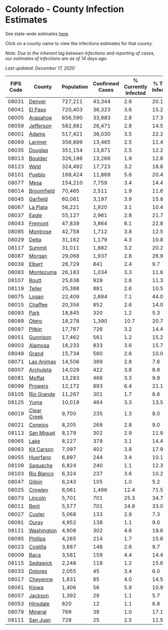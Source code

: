# Colorado - County Infection Estimates

See state-wide estimates [here](/infections/us-co).

Click on a county name to view the infections estimates for that county.

*Note: Due to the inherent lag between infections and reporting of cases, our estimates of infections are as of 14 days ago.*

*Last updated: December 17, 2020*

|   FIPS Code |                     County |   Population |   Confirmed Cases |   % Currently Infected |   % Total Infected |
|-------------|----------------------------|--------------|-------------------|------------------------|--------------------|
|       08031 |           [Denver](denver) |      727,211 |            43,344 |                    2.6 |               20.1 |
|       08041 |         [El Paso](el-paso) |      720,403 |            36,323 |                    3.6 |               15.2 |
|       08005 |       [Arapahoe](arapahoe) |      656,590 |            33,883 |                    2.8 |               17.3 |
|       08059 |     [Jefferson](jefferson) |      582,881 |            26,471 |                    2.8 |               14.5 |
|       08001 |             [Adams](adams) |      517,421 |            36,030 |                    3.5 |               22.2 |
|       08069 |         [Larimer](larimer) |      356,899 |            13,465 |                    2.5 |               11.4 |
|       08035 |         [Douglas](douglas) |      351,154 |            13,871 |                    2.5 |               12.2 |
|       08013 |         [Boulder](boulder) |      326,196 |            13,266 |                    1.9 |               12.8 |
|       08123 |               [Weld](weld) |      324,492 |            17,723 |                    3.2 |               18.8 |
|       08101 |           [Pueblo](pueblo) |      168,424 |            11,869 |                    5.6 |               20.4 |
|       08077 |               [Mesa](mesa) |      154,210 |             7,759 |                    3.4 |               14.4 |
|       08014 |   [Broomfield](broomfield) |       70,465 |             2,511 |                    1.9 |               11.6 |
|       08045 |       [Garfield](garfield) |       60,061 |             3,197 |                    3.9 |               15.8 |
|       08067 |       [La Plata](la-plata) |       56,221 |             1,920 |                    3.1 |               10.4 |
|       08037 |             [Eagle](eagle) |       55,127 |             2,961 |                    2.8 |               21.7 |
|       08043 |         [Fremont](fremont) |       47,839 |             3,864 |                    6.1 |               22.8 |
|       08085 |       [Montrose](montrose) |       42,758 |             1,712 |                    3.8 |               12.5 |
|       08029 |             [Delta](delta) |       31,162 |             1,179 |                    4.3 |               10.8 |
|       08117 |           [Summit](summit) |       31,011 |             1,882 |                    3.2 |               20.2 |
|       08087 |           [Morgan](morgan) |       29,068 |             1,937 |                    2.8 |               26.9 |
|       08039 |           [Elbert](elbert) |       26,729 |               841 |                    2.4 |                9.7 |
|       08083 |     [Montezuma](montezuma) |       26,183 |             1,034 |                    3.3 |               11.6 |
|       08107 |             [Routt](routt) |       25,638 |               928 |                    2.6 |               11.3 |
|       08119 |           [Teller](teller) |       25,388 |               881 |                    2.6 |               10.5 |
|       08075 |             [Logan](logan) |       22,409 |             2,884 |                    7.1 |               44.0 |
|       08015 |         [Chaffee](chaffee) |       20,356 |               852 |                    2.6 |               14.0 |
|       08093 |               [Park](park) |       18,845 |               320 |                    1.2 |                5.3 |
|       08089 |             [Otero](otero) |       18,278 |             1,390 |                   10.7 |               20.7 |
|       08097 |           [Pitkin](pitkin) |       17,767 |               726 |                    3.2 |               14.4 |
|       08051 |       [Gunnison](gunnison) |       17,462 |               561 |                    1.2 |               15.2 |
|       08003 |         [Alamosa](alamosa) |       16,233 |               833 |                    3.6 |               15.7 |
|       08049 |             [Grand](grand) |       15,734 |               560 |                    2.6 |               10.0 |
|       08071 |   [Las Animas](las-animas) |       14,506 |               389 |                    2.8 |                7.6 |
|       08007 |     [Archuleta](archuleta) |       14,029 |               422 |                    3.8 |                8.8 |
|       08081 |           [Moffat](moffat) |       13,283 |               466 |                    3.3 |                9.9 |
|       08099 |         [Prowers](prowers) |       12,172 |               893 |                    6.4 |               21.1 |
|       08105 |   [Rio Grande](rio-grande) |       11,267 |               301 |                    1.7 |                8.6 |
|       08125 |               [Yuma](yuma) |       10,019 |               464 |                    3.3 |               13.5 |
|       08019 | [Clear Creek](clear-creek) |        9,700 |               235 |                    1.3 |                8.0 |
|       08021 |         [Conejos](conejos) |        8,205 |               268 |                    2.8 |                9.0 |
|       08113 |   [San Miguel](san-miguel) |        8,179 |               302 |                    2.9 |               11.9 |
|       08065 |               [Lake](lake) |        8,127 |               378 |                    3.1 |               14.4 |
|       08063 |   [Kit Carson](kit-carson) |        7,097 |               402 |                    3.8 |               17.9 |
|       08055 |       [Huerfano](huerfano) |        6,897 |               244 |                    3.4 |               10.1 |
|       08109 |       [Saguache](saguache) |        6,824 |               240 |                    1.1 |               12.3 |
|       08103 |   [Rio Blanco](rio-blanco) |        6,324 |               237 |                    3.6 |               10.2 |
|       08047 |           [Gilpin](gilpin) |        6,243 |               105 |                    1.0 |                5.2 |
|       08025 |         [Crowley](crowley) |        6,061 |             1,466 |                   12.4 |               71.5 |
|       08073 |         [Lincoln](lincoln) |        5,701 |               701 |                   25.3 |               34.7 |
|       08011 |               [Bent](bent) |        5,577 |               701 |                   24.8 |               33.0 |
|       08027 |           [Custer](custer) |        5,068 |               133 |                    2.9 |                7.3 |
|       08091 |             [Ouray](ouray) |        4,952 |               138 |                    1.1 |                9.0 |
|       08121 |   [Washington](washington) |        4,908 |               302 |                    4.6 |               19.6 |
|       08095 |       [Phillips](phillips) |        4,265 |               214 |                    1.7 |               15.6 |
|       08023 |       [Costilla](costilla) |        3,887 |               146 |                    2.6 |                9.7 |
|       08009 |               [Baca](baca) |        3,581 |               159 |                    4.4 |               14.4 |
|       08115 |       [Sedgwick](sedgwick) |        2,248 |               118 |                    1.2 |               15.6 |
|       08033 |         [Dolores](dolores) |        2,055 |                45 |                    3.4 |                6.0 |
|       08017 |       [Cheyenne](cheyenne) |        1,831 |                85 |                    4.0 |               14.5 |
|       08061 |             [Kiowa](kiowa) |        1,406 |                56 |                    5.9 |               10.9 |
|       08057 |         [Jackson](jackson) |        1,392 |                29 |                    1.1 |                5.7 |
|       08053 |       [Hinsdale](hinsdale) |          820 |                12 |                    1.1 |                6.8 |
|       08079 |         [Mineral](mineral) |          769 |                38 |                    1.0 |               17.1 |
|       08111 |       [San Juan](san-juan) |          728 |                25 |                    2.5 |               11.5 |